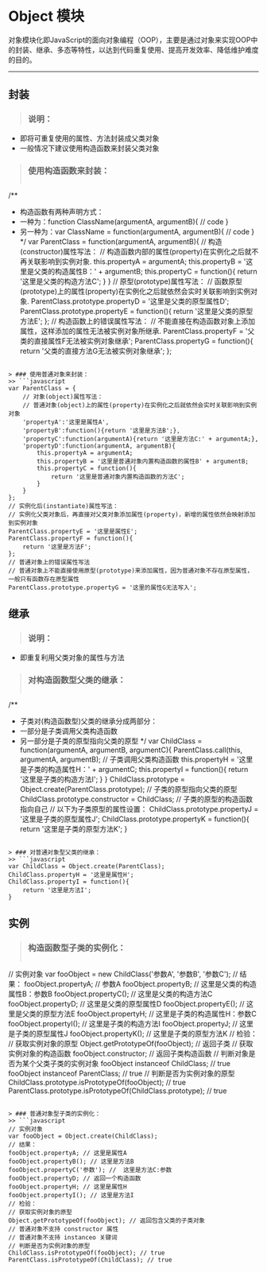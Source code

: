 # Object 模块
对象模块化即JavaScript的面向对象编程（OOP），主要是通过对象来实现OOP中的封装、继承、多态等特性，以达到代码重复使用、提高开发效率、降低维护难度的目的。
***

## 封装
> ### 说明：
* 即将可重复使用的属性、方法封装成父类对象
* 一般情况下建议使用构造函数来封装父类对象

> ### 使用构造函数来封装：
>> ```javascript
/**
 * 构造函数有两种声明方式：
 * 一种为：function ClassName(argumentA, argumentB){ // code }
 * 另一种为：var ClassName = function(argumentA, argumentB){ // code }
 */
var ParentClass = function(argumentA, argumentB){
    // 构造(constructor)属性写法：
    // 构造函数内部的属性(property)在实例化之后就不再关联影响到实例对象.
    this.propertyA = argumentA;
    this.propertyB = '这里是父类的构造属性B：' + argumentB;
    this.propertyC = function(){
        return '这里是父类的构造方法C';
    }
}
// 原型(prototype)属性写法：
// 函数原型(prototype)上的属性(property)在实例化之后就依然会实时关联影响到实例对象.
ParentClass.prototype.propertyD = '这里是父类的原型属性D';
ParentClass.prototype.propertyE = function(){
    return '这里是父类的原型方法E';
};
// 构造函数上的错误属性写法：
// 不能直接在构造函数对象上添加属性，这样添加的属性无法被实例对象所继承.
ParentClass.propertyF = '父类的直接属性F无法被实例对象继承';
ParentClass.propertyG = function(){
    return '父类的直接方法G无法被实例对象继承';
};
```

> ### 使用普通对象来封装：
>> ```javascript
var ParentClass = {
    // 对象(object)属性写法：
    // 普通对象(object)上的属性(property)在实例化之后就依然会实时关联影响到实例对象
    'propertyA':'这里是属性A',
    'propertyB':function(){return '这里是方法B';},
    'propertyC':function(argumentA){return '这里是方法C:' + argumentA;},
    'propertyD':function(argumentA, argumentB){
        this.propertyA = argumentA;
        this.propertyB = '这里是普通对象内置构造函数的属性B' + argumentB;
        this.propertyC = function(){
            return '这里是普通对象内置构造函数的方法C';
        }
    }
};
// 实例化后(instantiate)属性写法：
// 实例化父类对象后，再直接对父类对象添加属性(property)，新增的属性依然会映射添加到实例对象
ParentClass.propertyE = '这里是属性E';
ParentClass.propertyF = function(){
    return '这里是方法F';
};
// 普通对象上的错误属性写法
// 普通对象上不能直接使用原型(prototype)来添加属性，因为普通对象不存在原型属性，一般只有函数存在原型属性
ParentClass.prototype.propertyG = '这里的属性G无法写入';
```

## 继承
> ### 说明：
* 即重复利用父类对象的属性与方法

> ### 对构造函数型父类的继承：
>> ```javascript
/**
 * 子类对(构造函数型)父类的继承分成两部分：
 * 一部分是子类调用父类构造函数
 * 另一部分是子类的原型指向父类的原型
 */
var ChildClass = function(argumentA, argumentB, argumentC){
    ParentClass.call(this, argumentA, argumentB); // 子类调用父类构造函数
    this.propertyH = '这里是子类的构造属性H：' + argumentC;
    this.propertyI = function(){
        return '这里是子类的构造方法I';
    }
}
ChildClass.prototype = Object.create(ParentClass.prototype); // 子类的原型指向父类的原型
ChildClass.prototype.constructor = ChildClass; // 子类的原型的构造函数指向自己
// 以下为子类原型的属性设置：
ChildClass.prototype.propertyJ = '这里是子类的原型属性J';
ChildClass.prototype.propertyK = function(){
    return '这里是子类的原型方法K';
}
```

> ### 对普通对象型父类的继承：
>> ```javascript
var ChildClass = Object.create(ParentClass);
ChildClass.propertyH = '这里是属性H';
ChildClass.propertyI = function(){
    return '这里是方法I';
}
```

## 实例
> ### 构造函数型子类的实例化：
>> ```javascript
// 实例对象
var fooObject = new ChildClass('参数A', '参数B', '参数C');
// 结果：
fooObject.propertyA; // 参数A
fooObject.propertyB; // 这里是父类的构造属性B：参数B
fooObject.propertyC(); // 这里是父类的构造方法C
fooObject.propertyD; // 这里是父类的原型属性D
fooObject.propertyE(); // 这里是父类的原型方法E
fooObject.propertyH; // 这里是子类的构造属性H：参数C
fooObject.propertyI(); // 这里是子类的构造方法I
fooObject.propertyJ; // 这里是子类的原型属性J
fooObject.propertyK(); // 这里是子类的原型方法K
// 检验：
// 获取实例对象的原型
Object.getPrototypeOf(fooObject); // 返回子类
// 获取实例对象的构造函数
fooObject.constructor; // 返回子类构造函数
// 判断对象是否为某个父类子类的实例对象
fooObject instanceof ChildClass; // true
fooObject instanceof ParentClass; // true
// 判断是否为实例对象的原型
ChildClass.prototype.isPrototypeOf(fooObject); // true
ParentClass.prototype.isPrototypeOf(ChildClass.prototype); // true
```

> ### 普通对象型子类的实例化：
>> ```javascript
// 实例对象
var fooObject = Object.create(ChildClass);
// 结果：
fooObject.propertyA; // 这里是属性A
fooObject.propertyB(); // 这里是方法B
fooObject.propertyC('参数'); //  这里是方法C:参数
fooObject.propertyD; // 返回一个构造函数
fooObject.propertyH; // 这里是属性H
fooObject.propertyI(); // 这里是方法I
// 检验：
// 获取实例对象的原型
Object.getPrototypeOf(fooObject); // 返回包含父类的子类对象
// 普通对象不支持 constructor 属性
// 普通对象不支持 instanceo 关键词
// 判断是否为实例对象的原型
ChildClass.isPrototypeOf(fooObject); // true
ParentClass.isPrototypeOf(ChildClass); // true
```
